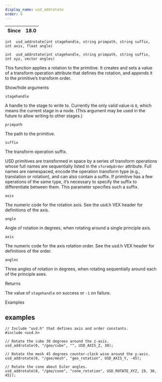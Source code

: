 ```yaml
---
display_name: usd_addrotate
order: 9
---
```

| Since | 18.0 |
| --- | --- |

`int  usd_addrotate(int stagehandle, string primpath, string suffix, int axis, float angle)`

`int  usd_addrotate(int stagehandle, string primpath, string suffix, int xyz, vector angles)`

This function applies a rotation to the primitive. It creates and sets a value of a transform operation attribute that defines the rotation, and appends it to the primitive’s transform order.

Show/hide arguments

`stagehandle`

A handle to the stage to write to. Currently the only valid value is `0`, which means the current stage in a node. (This argument may be used in the future to allow writing to other stages.)

`primpath`

The path to the primitive.

`suffix`

The transform operation suffix.

USD primitives are transformed in space by a series of transform operations whose full names are sequentially listed in the `xformOpOrder` attribute. Full names are namespaced, encode the operation transform type (e.g., translation or rotation), and can also contain a suffix. If primitive has a few operations of the same type, it’s necessary to specify the suffix to differentiate between them. This parameter specifies such a suffix.

`axis`

The numeric code for the rotation axis. See the usd.h VEX header for definitions of the axis.

`angle`

Angle of rotation in degrees, when rotating around a single principle axis.

`axis`

The numeric code for the axis rotation order. See the usd.h VEX header for definitions of the order.

`angles`

Three angles of rotation in degrees, when rotating sequentially around each of the principle axes.

Returns

The value of `stagehandle` on success or `-1` on failure.

Examples

## examples

```vex
// Include "usd.h" that defines axis and order constants.
#include <usd.h>

// Rotate the cube 30 degrees around the z-axis.
usd_addrotate(0, "/geo/cube", "", USD_AXIS_Z, 30);

// Rotate the mesh 45 degrees counter-clock wise around the y-axis.
usd_addrotate(0, "/geo/mesh", "geo_rotation", USD_AXIS_Y, -45);

// Rotate the cone about Euler angles.
usd_addrotate(0, "/geo/cone", "cone_rotation", USD_ROTATE_XYZ, {0, 30, 45});

```
